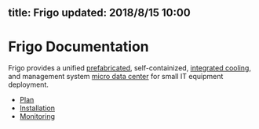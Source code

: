 title: Frigo
updated: 2018/8/15 10:00
---

# Frigo Documentation

Frigo provides a unified [prefabricated](/general/prefabricated/index.html), self-containized, [integrated cooling](/general/cooling/index.html), and management system [micro data center](/general/mdc.html) for small IT equipment deployment.

- [Plan](/products/frigo/plan.html)
- [Installation](/products/frigo/installation.html)
- [Monitoring](/products/frigo/monitoring.html)

